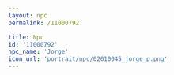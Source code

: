 ```yaml
---
layout: npc
permalink: /11000792

title: Npc
id: '11000792'
npc_name: 'Jorge'
icon_url: 'portrait/npc/02010045_jorge_p.png'
---
```

